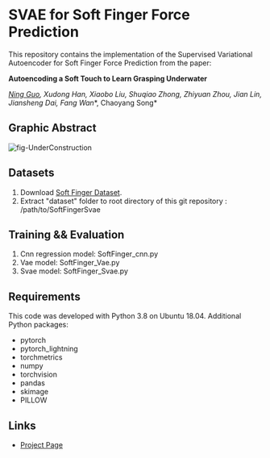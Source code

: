 # SVAE for Soft Finger Force Prediction

This repository contains the implementation of the Supervised Variational Autoencoder for Soft Finger Force Prediction from the paper:

**Autoencoding a Soft Touch to Learn Grasping Underwater**

*[Ning Guo](https://gabriel-ning.github.io/), Xudong Han, Xiaobo Liu, Shuqiao Zhong, Zhiyuan Zhou, Jian Lin, Jiansheng Dai, Fang Wan**, 
Chaoyang Song*


## Graphic Abstract
![fig-UnderConstruction](https://github.com/bionicdl-sustech/AmphibiousSoftFinger/assets/42087775/13cc72c4-1a82-41fe-814f-e9fe4bb2f802)


## Datasets

1. Download [Soft Finger Dataset](https://drive.google.com/file/d/19CmZHYsDnuvNeUjVXZHiOqFZsTBYsM9z/view?usp=sharing). 
2. Extract "dataset" folder to root directory of this git repository : /path/to/SoftFingerSvae


## Training && Evaluation

1. Cnn regression model: SoftFinger_cnn.py
2. Vae model: SoftFinger_Vae.py
3. Svae model: SoftFinger_Svae.py


## Requirements

This code was developed with Python 3.8 on Ubuntu 18.04.  Additional Python packages:

- pytorch
- pytorch_lightning
- torchmetrics
- numpy
- torchvision
- pandas
- skimage
- PILLOW


## Links

- [Project Page](https://gabriel-ning.github.io/research/softfingerlearning/)
